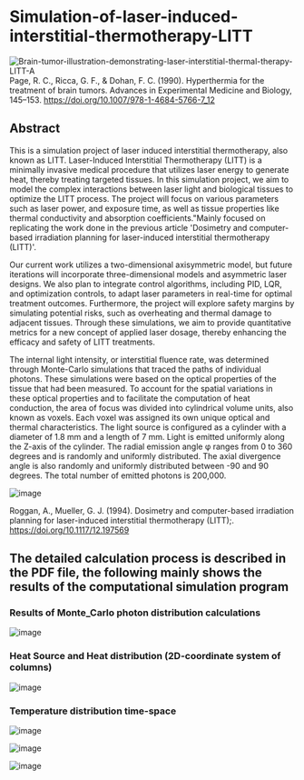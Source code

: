 # Simulation-of-laser-induced-interstitial-thermotherapy-LITT



![Brain-tumor-illustration-demonstrating-laser-interstitial-thermal-therapy-LITT-A](https://github.com/Daiyaoxu/Simulation-of-laser-induced-interstitial-thermotherapy-LITT-/assets/130887176/e3c295ef-08aa-4b85-997d-576697364d02)
Page, R. C., Ricca, G. F., &amp; Dohan, F. C. (1990). Hyperthermia for the treatment of brain tumors. Advances in Experimental Medicine and Biology, 145–153. https://doi.org/10.1007/978-1-4684-5766-7_12 

## Abstract

This is a simulation project of laser induced interstitial thermotherapy, also known as LITT. Laser-Induced Interstitial Thermotherapy (LITT) is a minimally invasive medical procedure that utilizes laser energy to generate heat, thereby treating targeted tissues. In this simulation project, we aim to model the complex interactions between laser light and biological tissues to optimize the LITT process. The project will focus on various parameters such as laser power, and exposure time, as well as tissue properties like thermal conductivity and absorption coefficients."Mainly focused on replicating the work done in the previous article 'Dosimetry and computer-based irradiation planning for laser-induced interstitial thermotherapy (LITT)'.

Our current work utilizes a two-dimensional axisymmetric model, but future iterations will incorporate three-dimensional models and asymmetric laser designs. We also plan to integrate control algorithms, including PID, LQR, and optimization controls, to adapt laser parameters in real-time for optimal treatment outcomes. Furthermore, the project will explore safety margins by simulating potential risks, such as overheating and thermal damage to adjacent tissues. Through these simulations, we aim to provide quantitative metrics for a new concept of applied laser dosage, thereby enhancing the efficacy and safety of LITT treatments.

 The internal light intensity, or interstitial fluence rate, was determined through Monte-Carlo simulations that traced the paths of individual photons. These simulations were based on the optical properties of the tissue that had been measured. To account for the spatial variations in these optical properties and to facilitate the computation of heat conduction, the area of focus was divided into cylindrical volume units, also known as voxels. Each voxel was assigned its own unique optical and thermal characteristics. The light source is configured as a cylinder with a diameter of 1.8 mm and a length of 7 mm. Light is emitted uniformly along the Z-axis of the cylinder. The radial emission angle φ ranges from 0 to 360 degrees and is randomly and uniformly distributed. The axial divergence angle is also randomly and uniformly distributed between -90 and 90 degrees. The total number of emitted photons is 200,000.
 
![image](https://github.com/Daiyaoxu/Simulation-of-laser-induced-interstitial-thermotherapy-LITT-/assets/130887176/0fb4e1a8-653d-416c-b2ec-088a906e8768)

Roggan, A., Mueller, G. J. (1994). Dosimetry and computer-based irradiation planning for laser-induced interstitial thermotherapy (LITT);. https://doi.org/10.1117/12.197569 

## The detailed calculation process is described in the PDF file, the following mainly shows the results of the computational simulation program

### Results of Monte_Carlo photon distribution calculations

![image](https://github.com/Daiyaoxu/Simulation-of-laser-induced-interstitial-thermotherapy-LITT-/assets/130887176/4ebc890a-4e07-4043-87ce-ad25bd71929d)

### Heat Source and Heat distribution (2D-coordinate system of columns)

![image](https://github.com/Daiyaoxu/Simulation-of-laser-induced-interstitial-thermotherapy-LITT-/assets/130887176/8ac808ac-162a-4969-8c82-33e64ae0155b)

###  Temperature distribution time-space

![image](https://github.com/Daiyaoxu/Simulation-of-laser-induced-interstitial-thermotherapy-LITT-/assets/130887176/3bee1a99-16ef-4db2-8fba-4680e2f96a5c)

![image](https://github.com/Daiyaoxu/Simulation-of-laser-induced-interstitial-thermotherapy-LITT-/assets/130887176/beff3957-66d6-49d2-9c5e-29637b878506)

![image](https://github.com/Daiyaoxu/Simulation-of-laser-induced-interstitial-thermotherapy-LITT-/assets/130887176/869749aa-2d37-49e5-b104-bddb41564cc7)

